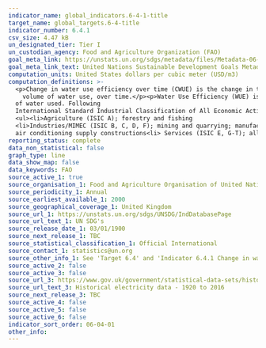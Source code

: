 ```yaml
---
indicator_name: global_indicators.6-4-1-title
target_name: global_targets.6-4-title
indicator_number: 6.4.1
csv_size: 4.47 kB
un_designated_tier: Tier I
un_custodian_agency: Food and Agriculture Organization (FAO)
goal_meta_link: https://unstats.un.org/sdgs/metadata/files/Metadata-06-04-01.pdf
goal_meta_link_text: United Nations Sustainable Development Goals Metadata (PDF 4.0 MB)
computation_units: United States dollars per cubic meter (USD/m3)
computation_definitions: >-
  <p>Change in water use efficiency over time (CWUE) is the change in the ratio of the value added to the
    volume of water use, over time.</p><p>Water Use Efficiency (WUE) is defined as the value added of a given major sector divided by the volume
  of water used. Following
  International Standard Industrial Classification of All Economic Activities (ISIC) coding the  4 sectors are defined as:</p>
  <ul><li>Agriculture (ISIC A); forestry and fishing 
  <li>Industries/MIMEC (ISIC B, C, D, F); mining and quarrying; manufacturing; electricity, gas, steam and
  air conditioning supply constructions<li> Services (ISIC E, G-T); all the service sectors.</li>
reporting_status: complete
data_non_statistical: false
graph_type: line
data_show_map: false
data_keywords: FAO
source_active_1: true
source_organisation_1: Food and Agriculture Organisation of United Nations (FAO)
source_periodicity_1: Annual
source_earliest_available_1: 2000
source_geographical_coverage_1: United Kingdom
source_url_1: https://unstats.un.org/sdgs/UNSDG/IndDatabasePage
source_url_text_1: UN SDG's
source_release_date_1: 03/01/1900
source_next_release_1: TBC
source_statistical_classification_1: Official International
source_contact_1: statistics@un.org
source_other_info_1: See 'Target 6.4' and 'Indicator 6.4.1 Change in water-use efficiency over time' for data tables
source_active_2: false
source_active_3: false
source_url_3: https://www.gov.uk/government/statistical-data-sets/historical-electricity-data-1920-to-2011
source_url_text_3: Historical electricity data - 1920 to 2016
source_next_release_3: TBC
source_active_4: false
source_active_5: false
source_active_6: false
indicator_sort_order: 06-04-01
other_info: 
---
```

